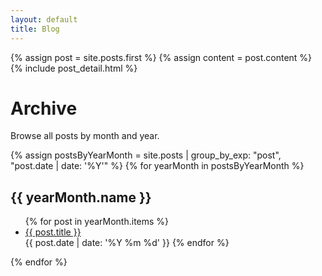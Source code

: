 ```yaml
---
layout: default
title: Blog
---
```


{% assign post = site.posts.first %}
{% assign content = post.content %}
{% include post_detail.html %}

# Archive

Browse all posts by month and year.

{% assign postsByYearMonth = site.posts | group_by_exp: "post", "post.date | date: '%Y'" %}
{% for yearMonth in postsByYearMonth %}
  <h2>{{ yearMonth.name }}</h2>
  <ul>
    {% for post in yearMonth.items %}
      <li><a href="{{ post.url }}">{{ post.title }}</a></li>
      <time datetime="{{ post.date | date: '%Y %m %d' }}" class="post-date">{{ post.date | date: '%Y %m %d' }}</time>
    {% endfor %}
  </ul>
{% endfor %}

